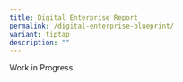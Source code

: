 ```yaml
---
title: Digital Enterprise Report
permalink: /digital-enterprise-blueprint/
variant: tiptap
description: ""
---
```

<p>Work in Progress</p>